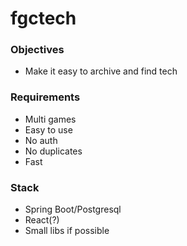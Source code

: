 # fgctech

### Objectives

- Make it easy to archive and find tech


### Requirements

- Multi games
- Easy to use
- No auth
- No duplicates
- Fast

### Stack

- Spring Boot/Postgresql
- React(?)
- Small libs if possible
